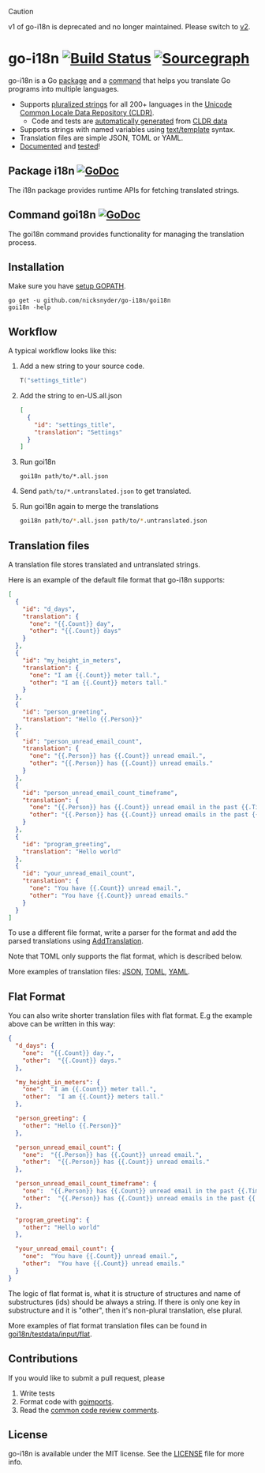 > [!CAUTION]
>
> v1 of go-i18n is deprecated and no longer maintained. Please switch to [v2](https://pkg.go.dev/github.com/nicksnyder/go-i18n/v2).

go-i18n [![Build Status](https://travis-ci.org/nicksnyder/go-i18n.svg?branch=master)](http://travis-ci.org/nicksnyder/go-i18n) [![Sourcegraph](https://sourcegraph.com/github.com/nicksnyder/go-i18n/-/badge.svg)](https://sourcegraph.com/github.com/nicksnyder/go-i18n?badge)
=======

go-i18n is a Go [package](#i18n-package) and a [command](#goi18n-command) that helps you translate Go programs into multiple languages.
* Supports [pluralized strings](http://cldr.unicode.org/index/cldr-spec/plural-rules) for all 200+ languages in the [Unicode Common Locale Data Repository (CLDR)](http://www.unicode.org/cldr/charts/28/supplemental/language_plural_rules.html).
  *  Code and tests are [automatically generated](https://github.com/nicksnyder/go-i18n/tree/master/i18n/language/codegen) from [CLDR data](http://cldr.unicode.org/index/downloads)
* Supports strings with named variables using [text/template](http://golang.org/pkg/text/template/) syntax.
* Translation files are simple JSON, TOML or YAML.
* [Documented](http://godoc.org/github.com/nicksnyder/go-i18n) and [tested](https://travis-ci.org/nicksnyder/go-i18n)!

Package i18n [![GoDoc](http://godoc.org/github.com/nicksnyder/go-i18n?status.svg)](http://godoc.org/github.com/nicksnyder/go-i18n/i18n)
------------

The i18n package provides runtime APIs for fetching translated strings.

Command goi18n [![GoDoc](http://godoc.org/github.com/nicksnyder/go-i18n?status.svg)](http://godoc.org/github.com/nicksnyder/go-i18n/goi18n)
--------------

The goi18n command provides functionality for managing the translation process.

Installation
------------

Make sure you have [setup GOPATH](http://golang.org/doc/code.html#GOPATH).

    go get -u github.com/nicksnyder/go-i18n/goi18n
    goi18n -help

Workflow
--------

A typical workflow looks like this:

1. Add a new string to your source code.

    ```go
    T("settings_title")
    ```

2. Add the string to en-US.all.json

    ```json
    [
      {
        "id": "settings_title",
        "translation": "Settings"
      }
    ]
    ```

3. Run goi18n

    ```
    goi18n path/to/*.all.json
    ```

4. Send `path/to/*.untranslated.json` to get translated.
5. Run goi18n again to merge the translations

    ```sh
    goi18n path/to/*.all.json path/to/*.untranslated.json
    ```

Translation files
-----------------

A translation file stores translated and untranslated strings.

Here is an example of the default file format that go-i18n supports:

```json
[
  {
    "id": "d_days",
    "translation": {
      "one": "{{.Count}} day",
      "other": "{{.Count}} days"
    }
  },
  {
    "id": "my_height_in_meters",
    "translation": {
      "one": "I am {{.Count}} meter tall.",
      "other": "I am {{.Count}} meters tall."
    }
  },
  {
    "id": "person_greeting",
    "translation": "Hello {{.Person}}"
  },
  {
    "id": "person_unread_email_count",
    "translation": {
      "one": "{{.Person}} has {{.Count}} unread email.",
      "other": "{{.Person}} has {{.Count}} unread emails."
    }
  },
  {
    "id": "person_unread_email_count_timeframe",
    "translation": {
      "one": "{{.Person}} has {{.Count}} unread email in the past {{.Timeframe}}.",
      "other": "{{.Person}} has {{.Count}} unread emails in the past {{.Timeframe}}."
    }
  },
  {
    "id": "program_greeting",
    "translation": "Hello world"
  },
  {
    "id": "your_unread_email_count",
    "translation": {
      "one": "You have {{.Count}} unread email.",
      "other": "You have {{.Count}} unread emails."
    }
  }
]
```

To use a different file format, write a parser for the format and add the parsed translations using [AddTranslation](https://godoc.org/github.com/nicksnyder/go-i18n/i18n#AddTranslation).

Note that TOML only supports the flat format, which is described below.

More examples of translation files: [JSON](https://github.com/nicksnyder/go-i18n/tree/master/goi18n/testdata/input), [TOML](https://github.com/nicksnyder/go-i18n/blob/master/goi18n/testdata/input/flat/ar-ar.one.toml), [YAML](https://github.com/nicksnyder/go-i18n/blob/master/goi18n/testdata/input/yaml/en-us.one.yaml).

Flat Format
-------------

You can also write shorter translation files with flat format.
E.g the example above can be written in this way:

```json
{
  "d_days": {
    "one":  "{{.Count}} day.",
    "other":  "{{.Count}} days."
  },

  "my_height_in_meters": {
    "one":  "I am {{.Count}} meter tall.",
    "other":  "I am {{.Count}} meters tall."
  },

  "person_greeting": {
    "other": "Hello {{.Person}}"
  },

  "person_unread_email_count": {
    "one":  "{{.Person}} has {{.Count}} unread email.",
    "other":  "{{.Person}} has {{.Count}} unread emails."
  },

  "person_unread_email_count_timeframe": {
    "one":  "{{.Person}} has {{.Count}} unread email in the past {{.Timeframe}}.",
    "other":  "{{.Person}} has {{.Count}} unread emails in the past {{.Timeframe}}."
  },

  "program_greeting": {
    "other": "Hello world"
  },

  "your_unread_email_count": {
    "one":  "You have {{.Count}} unread email.",
    "other":  "You have {{.Count}} unread emails."
  }
}
```

The logic of flat format is, what it is structure of structures
and name of substructures (ids) should be always a string.
If there is only one key in substructure and it is "other", then it's non-plural
translation, else plural.

More examples of flat format translation files can be found in [goi18n/testdata/input/flat](https://github.com/nicksnyder/go-i18n/tree/master/goi18n/testdata/input/flat).

Contributions
-------------

If you would like to submit a pull request, please

1. Write tests
2. Format code with [goimports](https://github.com/bradfitz/goimports).
3. Read the [common code review comments](https://github.com/golang/go/wiki/CodeReviewComments).

License
-------
go-i18n is available under the MIT license. See the [LICENSE](LICENSE) file for more info.
